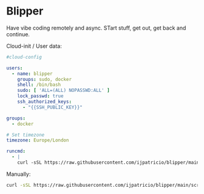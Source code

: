 # Blipper

Have vibe coding remotely and async. STart stuff, get out, get back and continue.


Cloud-init / User data:

```yml
#cloud-config

users:
  - name: blipper
    groups: sudo, docker
    shell: /bin/bash
    sudo: [ 'ALL=(ALL) NOPASSWD:ALL' ]
    lock_passwd: true
    ssh_authorized_keys:
      - "{{SSH_PUBLIC_KEY}}"

groups:
  - docker

# Set timezone
timezone: Europe/London

runcmd:
  - |
    curl -sSL https://raw.githubusercontent.com/ijpatricio/blipper/main/scripts/start.sh | bash

```

Manually:

```bash
curl -sSL https://raw.githubusercontent.com/ijpatricio/blipper/main/scripts/start.sh | bash
```

